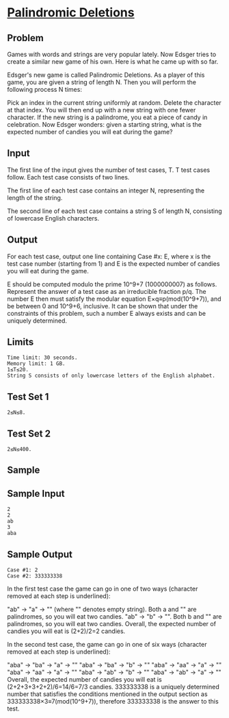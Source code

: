 # [Palindromic Deletions](https://codingcompetitions.withgoogle.com/kickstart/round/00000000008cb4d1/0000000000b20d16)

## Problem
Games with words and strings are very popular lately. Now Edsger tries to create a similar new game of his own. Here is what he came up with so far.

Edsger's new game is called Palindromic Deletions. As a player of this game, you are given a string of length N. Then you will perform the following process N times:

Pick an index in the current string uniformly at random.
Delete the character at that index. You will then end up with a new string with one fewer character.
If the new string is a palindrome, you eat a piece of candy in celebration.
Now Edsger wonders: given a starting string, what is the expected number of candies you will eat during the game?

## Input
The first line of the input gives the number of test cases, T. T test cases follow. Each test case consists of two lines.

The first line of each test case contains an integer N, representing the length of the string.

The second line of each test case contains a string S of length N, consisting of lowercase English characters.

## Output
For each test case, output one line containing Case #x: E, where x is the test case number (starting from 1) and E is the expected number of candies you will eat during the game.

E should be computed modulo the prime 10^9+7 (1000000007) as follows. Represent the answer of a test case as an irreducible fraction p/q. The number E then must satisfy the modular equation E×q≡p(mod(10^9+7)), and be between 0 and 10^9+6, inclusive. It can be shown that under the constraints of this problem, such a number E always exists and can be uniquely determined.

## Limits
```
Time limit: 30 seconds.
Memory limit: 1 GB.
1≤T≤20.
String S consists of only lowercase letters of the English alphabet.
```

## Test Set 1
```
2≤N≤8.
```
## Test Set 2
```
2≤N≤400.
```
## Sample
## Sample Input
```
2
2
ab
3
aba
```
## Sample Output
```
Case #1: 2
Case #2: 333333338
```
In the first test case the game can go in one of two ways (character removed at each step is underlined):

"ab" → "a" → "" (where "" denotes empty string). Both a and "" are palindromes, so you will eat two candies.
"ab" → "b" → "". Both b and "" are palindromes, so you will eat two candies.
Overall, the expected number of candies you will eat is (2+2)/2=2 candies.

In the second test case, the game can go in one of six ways (character removed at each step is underlined):

"aba" → "ba" → "a" → ""
"aba" → "ba" → "b" → ""
"aba" → "aa" → "a" → ""
"aba" → "aa" → "a" → ""
"aba" → "ab" → "b" → ""
"aba" → "ab" → "a" → ""
Overall, the expected number of candies you will eat is (2+2+3+3+2+2)/6=14/6=7/3 candies. 333333338 is a uniquely determined number that satisfies the conditions mentioned in the output section as 333333338×3≡7(mod(10^9+7)), therefore 333333338 is the answer to this test.
